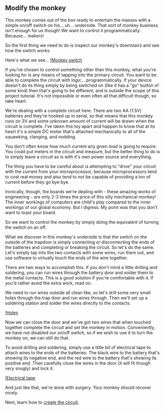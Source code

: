 ## Modify the monkey

This monkey comes out of the box ready to entertain the masses with a simple on/off switch on his... uh... underside. That sort of monkey business isn't enough for us though! We want to control it programmatically. Because... makers!

So the first thing we need to do is inspect our monkey's downstairs and see how the switch works.

Here's what we see...
[!Monkey switch](images/tweetmonkey/switch.png)

If you've chosen to control something other than this monkey, what you're looking for is any means of tapping into the primary circuit. You want to be able to complete the circuit with logic... programmatically. If your device doesn't do its thing simply by being switched on (like it has a "go" button of some kind) then that's going to be different, and is outside the scope of this project tutorial. It's not impossible or even often all that difficult though, so take heart.

We're dealing with a complete circuit here. There are two AA (1.5V) batteries and they're hooked up in serial, so that means that this monkey runs on 3V and some unknown amount of current will be drawn when the circuit is complete. I've taken this toy apart and happen to know that at its heart it's a simple DC motor that's attached mechanically to all of the squawking, clanging, and nodding.

You don't often know how much current any given _load_ is going to require. You could put meters in the circuit and measure, but the better thing to do is to simply leave a circuit as is with it's own power source and everything.

The thing you have to be careful about is attempting to "drive" your circuit with the current from your microprocessor, because microprocessors tend to cost real money and also tend to not be capable of providing a ton of current before they go bye bye.

Ironically, though, the boards we're dealing with - these amazing works of engineering - are only 2-3 times the price of this silly mechanical monkey! The inner workings of computers are child's play compared to the inner workings of our global economy. But I digress. My point was that you don't want to toast your board.

So we want to control the monkey by simply doing the equivalent of turning the switch on an off.

What we discover in this monkey's underside is that the switch on the outside of the trapdoor is simply connecting or disconnecting the ends of the batteries and completing or breaking the circuit. So let's do the same. Let's simply tap into the two contacts with some wires, run them out, and use software to virtually touch the ends of the wire together.

There are two ways to accomplish this. If you don't mind a little drilling and soldering, you can run wires through the battery door and solder them to the metal contacts. This is a good solution if you're comfortable with it. If you'd rather avoid the extra work, read on.

We need to run wires outside all clean like, so let's drill some very small holes through the trap door and run wires through. Then we'll set up a soldering station and solder the wires directly to the contacts.

[!Holes](images/tweetmonkey/holes.png)

Now we can close the door and we've got two wires that when touched together complete the circuit and set the monkey in motion. Conveniently, we have not disabled our on/off switch, so if we wish to use it to turn the monkey on, we can still do that.

To avoid drilling and soldering, simply use a little bit of electrical tape to attach wires to the ends of the batteries. The black wire to the battery that's showing its negative end, and the red wire to the battery that's showing its positive end. Then carefully close the wires in the door (it will fit though very snugly) and lock it.

[!Electrical tape](images/electrictape.jpg)

And just like that, we're done with surgery. Your monkey should recover nicely.

Next, learn how to [create the circuit](circuit.md).